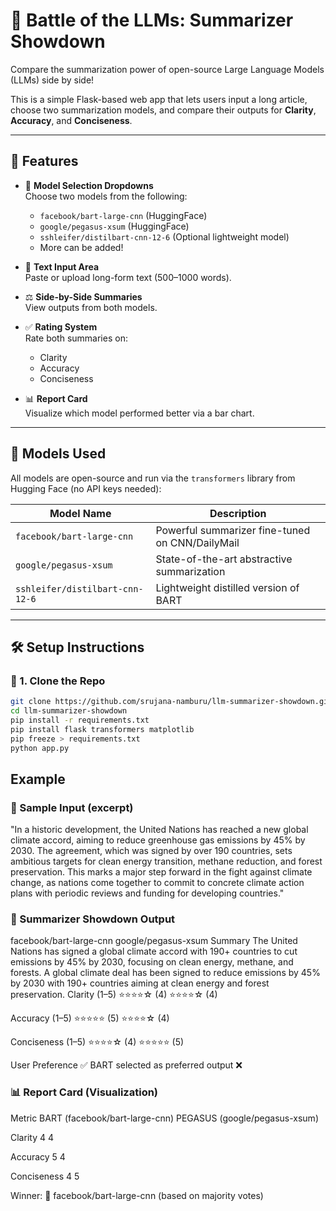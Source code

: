 # 🧠 Battle of the LLMs: Summarizer Showdown

Compare the summarization power of open-source Large Language Models (LLMs) side by side!

This is a simple Flask-based web app that lets users input a long article, choose two summarization models, and compare their outputs for **Clarity**, **Accuracy**, and **Conciseness**.

---

## 🚀 Features

- 🔽 **Model Selection Dropdowns**  
  Choose two models from the following:
  - `facebook/bart-large-cnn` (HuggingFace)
  - `google/pegasus-xsum` (HuggingFace)
  - `sshleifer/distilbart-cnn-12-6` (Optional lightweight model)
  - More can be added!

- 📝 **Text Input Area**  
  Paste or upload long-form text (500–1000 words).

- ⚖️ **Side-by-Side Summaries**  
  View outputs from both models.

- ✅ **Rating System**  
  Rate both summaries on:
  - Clarity
  - Accuracy
  - Conciseness

- 📊 **Report Card**  
  Visualize which model performed better via a bar chart.

---

## 🧰 Models Used

All models are open-source and run via the `transformers` library from Hugging Face (no API keys needed):

| Model Name                  | Description                         |
|----------------------------|-------------------------------------|
| `facebook/bart-large-cnn`  | Powerful summarizer fine-tuned on CNN/DailyMail |
| `google/pegasus-xsum`      | State-of-the-art abstractive summarization |
| `sshleifer/distilbart-cnn-12-6` | Lightweight distilled version of BART |

---

## 🛠️ Setup Instructions

### 🔧 1. Clone the Repo

```bash
git clone https://github.com/srujana-namburu/llm-summarizer-showdown.git
cd llm-summarizer-showdown
pip install -r requirements.txt
pip install flask transformers matplotlib
pip freeze > requirements.txt
python app.py
```

## Example

### 🧾 Sample Input (excerpt)
"In a historic development, the United Nations has reached a new global climate accord, aiming to reduce greenhouse gas emissions by 45% by 2030. The agreement, which was signed by over 190 countries, sets ambitious targets for clean energy transition, methane reduction, and forest preservation. This marks a major step forward in the fight against climate change, as nations come together to commit to concrete climate action plans with periodic reviews and funding for developing countries."

### 🔄 Summarizer Showdown Output
facebook/bart-large-cnn	google/pegasus-xsum
Summary	The United Nations has signed a global climate accord with 190+ countries to cut emissions by 45% by 2030, focusing on clean energy, methane, and forests.	A global climate deal has been signed to reduce emissions by 45% by 2030 with 190+ countries aiming at clean energy and forest preservation.
Clarity (1–5)	⭐⭐⭐⭐☆ (4)	⭐⭐⭐⭐☆ (4)

Accuracy (1–5)	⭐⭐⭐⭐⭐ (5)	⭐⭐⭐⭐☆ (4)

Conciseness (1–5)	⭐⭐⭐⭐☆ (4)	⭐⭐⭐⭐⭐ (5)

User Preference	✅ BART selected as preferred output	❌

### 📊 Report Card (Visualization)
Metric	BART (facebook/bart-large-cnn)	PEGASUS (google/pegasus-xsum)

Clarity	4	4

Accuracy	5	4

Conciseness	4	5

Winner: 🥇 facebook/bart-large-cnn (based on majority votes)
